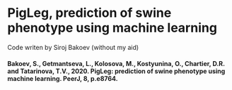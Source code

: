 # PigLeg, prediction of swine phenotype using machine learning

Code writen by Siroj Bakoev (without my aid)

#### Bakoev, S., Getmantseva, L., Kolosova, M., Kostyunina, O., Chartier, D.R. and Tatarinova, T.V., 2020. PigLeg: prediction of swine phenotype using machine learning. PeerJ, 8, p.e8764.
